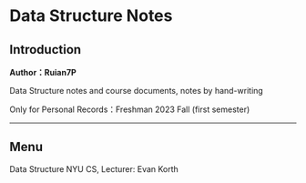 # Data Structure Notes

## Introduction

**Author：Ruian7P**

Data Structure notes and course documents, notes by hand-writing

Only for Personal Records：Freshman 2023 Fall (first semester)

----

## Menu

Data Structure NYU CS, Lecturer: Evan Korth


